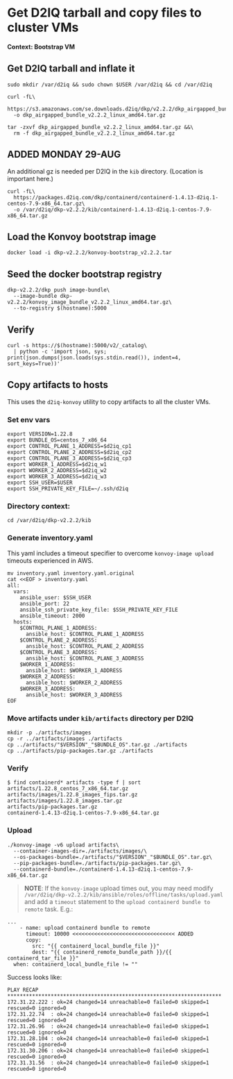 # Get D2IQ tarball and copy files to cluster VMs

**Context: Bootstrap VM**

## Get D2IQ tarball and inflate it
```
sudo mkdir /var/d2iq && sudo chown $USER /var/d2iq && cd /var/d2iq

curl -fL\
  https://s3.amazonaws.com/se.downloads.d2iq/dkp/v2.2.2/dkp_airgapped_bundle_v2.2.2_linux_amd64.tar.gz\
  -o dkp_airgapped_bundle_v2.2.2_linux_amd64.tar.gz

tar -zxvf dkp_airgapped_bundle_v2.2.2_linux_amd64.tar.gz &&\
  rm -f dkp_airgapped_bundle_v2.2.2_linux_amd64.tar.gz
```

## ADDED MONDAY 29-AUG

An additional gz is needed per D2IQ in the `kib` directory. (Location is important here.)
```
curl -fL\
  https://packages.d2iq.com/dkp/containerd/containerd-1.4.13-d2iq.1-centos-7.9-x86_64.tar.gz\
  -o /var/d2iq/dkp-v2.2.2/kib/containerd-1.4.13-d2iq.1-centos-7.9-x86_64.tar.gz
```

## Load the Konvoy bootstrap image

```
docker load -i dkp-v2.2.2/konvoy-bootstrap_v2.2.2.tar
```

## Seed the docker bootstrap registry
```
dkp-v2.2.2/dkp push image-bundle\
  --image-bundle dkp-v2.2.2/konvoy_image_bundle_v2.2.2_linux_amd64.tar.gz\
  --to-registry $(hostname):5000
```

## Verify
```
curl -s https://$(hostname):5000/v2/_catalog\
  | python -c 'import json, sys; print(json.dumps(json.loads(sys.stdin.read()), indent=4, sort_keys=True))'
```

## Copy artifacts to hosts

This uses the `d2iq-konvoy` utility to copy artifacts to all the cluster VMs.

### Set env vars
```
export VERSION=1.22.8
export BUNDLE_OS=centos_7_x86_64
export CONTROL_PLANE_1_ADDRESS=$d2iq_cp1
export CONTROL_PLANE_2_ADDRESS=$d2iq_cp2
export CONTROL_PLANE_3_ADDRESS=$d2iq_cp3
export WORKER_1_ADDRESS=$d2iq_w1
export WORKER_2_ADDRESS=$d2iq_w2
export WORKER_3_ADDRESS=$d2iq_w3
export SSH_USER=$USER
export SSH_PRIVATE_KEY_FILE=~/.ssh/d2iq
```

### Directory context:
```
cd /var/d2iq/dkp-v2.2.2/kib
```

### Generate inventory.yaml

This yaml includes a timeout specifier to overcome `konvoy-image upload` timeouts experienced in AWS.
```
mv inventory.yaml inventory.yaml.original
cat <<EOF > inventory.yaml
all:
  vars:
    ansible_user: $SSH_USER
    ansible_port: 22
    ansible_ssh_private_key_file: $SSH_PRIVATE_KEY_FILE
    ansible_timeout: 2000
  hosts:
    $CONTROL_PLANE_1_ADDRESS:
      ansible_host: $CONTROL_PLANE_1_ADDRESS
    $CONTROL_PLANE_2_ADDRESS:
      ansible_host: $CONTROL_PLANE_2_ADDRESS
    $CONTROL_PLANE_3_ADDRESS:
      ansible_host: $CONTROL_PLANE_3_ADDRESS
    $WORKER_1_ADDRESS:
      ansible_host: $WORKER_1_ADDRESS
    $WORKER_2_ADDRESS:
      ansible_host: $WORKER_2_ADDRESS
    $WORKER_3_ADDRESS:
      ansible_host: $WORKER_3_ADDRESS
EOF
```

### Move artifacts under `kib/artifacts` directory per D2IQ
```
mkdir -p ./artifacts/images
cp -r ../artifacts/images ./artifacts
cp ../artifacts/"$VERSION"_"$BUNDLE_OS".tar.gz ./artifacts
cp ../artifacts/pip-packages.tar.gz ./artifacts
```

### Verify
```
$ find containerd* artifacts -type f | sort
artifacts/1.22.8_centos_7_x86_64.tar.gz
artifacts/images/1.22.8_images_fips.tar.gz
artifacts/images/1.22.8_images.tar.gz
artifacts/pip-packages.tar.gz
containerd-1.4.13-d2iq.1-centos-7.9-x86_64.tar.gz
```

### Upload
```
./konvoy-image -v6 upload artifacts\
  --container-images-dir=./artifacts/images/\
  --os-packages-bundle=./artifacts/"$VERSION"_"$BUNDLE_OS".tar.gz\
  --pip-packages-bundle=./artifacts/pip-packages.tar.gz\
  --containerd-bundle=./containerd-1.4.13-d2iq.1-centos-7.9-x86_64.tar.gz
```

> **NOTE**: If the `konvoy-image` upload times out, you may need modify `/var/d2iq/dkp-v2.2.2/kib/ansible/roles/offline/tasks/upload.yaml` and add a `timeout` statement to the `upload containerd bundle to remote` task. E.g.:
```
...
    - name: upload containerd bundle to remote
      timeout: 10000 <<<<<<<<<<<<<<<<<<<<<<<<<<<<<<<<< ADDED
      copy:
        src: "{{ containerd_local_bundle_file }}"
        dest: "{{ containerd_remote_bundle_path }}/{{ containerd_tar_file }}"
  when: containerd_local_bundle_file != ""
```

Success looks like:
```
PLAY RECAP *********************************************************************
172.31.22.222 : ok=24 changed=14 unreachable=0 failed=0 skipped=1 rescued=0 ignored=0   
172.31.22.74  : ok=24 changed=14 unreachable=0 failed=0 skipped=1 rescued=0 ignored=0   
172.31.26.96  : ok=24 changed=14 unreachable=0 failed=0 skipped=1 rescued=0 ignored=0   
172.31.28.104 : ok=24 changed=14 unreachable=0 failed=0 skipped=1 rescued=0 ignored=0   
172.31.30.206 : ok=24 changed=14 unreachable=0 failed=0 skipped=1 rescued=0 ignored=0   
172.31.31.56  : ok=24 changed=14 unreachable=0 failed=0 skipped=1 rescued=0 ignored=0   
```

